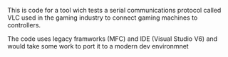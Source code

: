 This is code for a tool wich tests a serial communications protocol called VLC used in the gaming industry to connect gaming machines to controllers.

The code uses legacy framworks (MFC) and IDE (Visual Studio V6) and would take some work to port it to a modern dev environmnet
